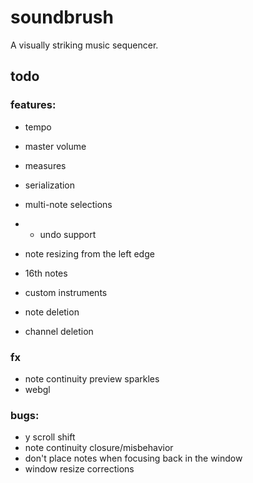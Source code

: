 # soundbrush
A visually striking music sequencer.

## todo

### features:

* tempo
* master volume

* measures
* serialization
* multi-note selections
* * undo support
* note resizing from the left edge
* 16th notes
* custom instruments
* note deletion
* channel deletion

### fx

* note continuity preview sparkles
* webgl

### bugs:

* y scroll shift
* note continuity closure/misbehavior
* don't place notes when focusing back in the window
* window resize corrections